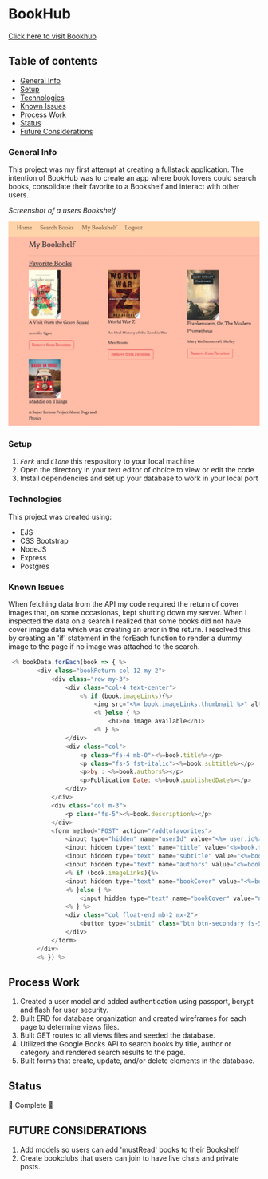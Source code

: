 # BookHub

[Click here to visit Bookhub](https://a-book-hub.herokuapp.com/)

## Table of contents

- [General Info](general-info)
- [Setup](#setup)
- [Technologies](#technologies)
- [Known Issues](#known-issues)
- [Process Work](#process-work)
- [Status](#status)
- [Future Considerations](#future-considerations)

### General Info

This project was my first attempt at creating a fullstack application. The intention of BookHub was to create an app where book lovers could search books, consolidate their favorite to a Bookshelf and interact with other users.

_Screenshot of a users Bookshelf_

![bookshelf](/public/assets/bookshelf-screenshot.png)

### Setup

1. _`Fork`_ and _`Clone`_ this respository to your local machine
2. Open the directory in your text editor of choice to view or edit the code
3. Install dependencies and set up your database to work in your local port

### Technologies

This project was created using:

- EJS
- CSS Bootstrap
- NodeJS
- Express
- Postgres

### Known Issues

When fetching data from the API my code required the return of cover images that, on some occasionas, kept shutting down my server. When I inspected the data on a search I realized that some books did not have cover image data which was creating an error in the return. I resolved this by creating an 'if' statement in the forEach function to render a dummy image to the page if no image was attached to the search.

```javascript
 <% bookData.forEach(book => { %>
        <div class="bookReturn col-12 my-2">
            <div class="row my-3">
                <div class="col-4 text-center">
                    <% if (book.imageLinks){%>
                        <img src="<%= book.imageLinks.thumbnail %>" alt="Front Cover of <%=book.title%>">
                        <% }else { %>
                            <h1>no image available</h1>
                        <% } %>
                </div>
                <div class="col">
                    <p class="fs-4 mb-0"><%=book.title%></p>
                    <p class="fs-5 fst-italic"><%=book.subtitle%></p>
                    <p>by : <%=book.authors%></p>
                    <p>Publication Date: <%=book.publishedDate%></p>
                </div>
            </div>
            <div class="col m-3">
                <p class="fs-5"><%=book.description%></p>
            </div>
            <form method="POST" action="/addtofavorites">
                <input type="hidden" name="userId" value="<%= user.id%>">
                <input hidden type="text" name="title" value="<%=book.title%>">
                <input hidden type="text" name="subtitle" value="<%=book.subtitle%>">
                <input hidden type="text" name="authors" value="<%=book.authors%>">
                <% if (book.imageLinks){%>
                <input hidden type="text" name="bookCover" value="<%=book.imageLinks.thumbnail %>">
                <% }else { %>
                    <input hidden type="text" name="bookCover" value="null">
                <% } %>
                <div class="col float-end mb-2 mx-2">
                    <button type="submit" class="btn btn-secondary fs-5">Add to Favorites</button>
                </div>
            </form>
        </div>
        <% }) %>
```

## Process Work

1. Created a user model and added authentication using passport, bcrypt and flash for user security.
2. Built ERD for database organization and created wireframes for each page to determine views files.
3. Built GET routes to all views files and seeded the database.
4. Utilized the Google Books API to search books by title, author or category and rendered search results to the page.
5. Built forms that create, update, and/or delete elements in the database.

## Status

🎊 Complete 🎊

## FUTURE CONSIDERATIONS

1. Add models so users can add 'mustRead' books to their Bookshelf
2. Create bookclubs that users can join to have live chats and private posts.
